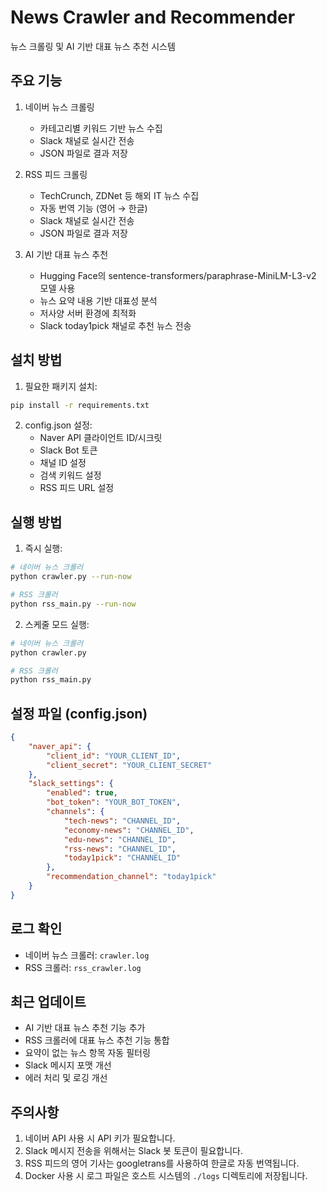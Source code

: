 # News Crawler and Recommender

뉴스 크롤링 및 AI 기반 대표 뉴스 추천 시스템

## 주요 기능

1. 네이버 뉴스 크롤링
   - 카테고리별 키워드 기반 뉴스 수집
   - Slack 채널로 실시간 전송
   - JSON 파일로 결과 저장

2. RSS 피드 크롤링
   - TechCrunch, ZDNet 등 해외 IT 뉴스 수집
   - 자동 번역 기능 (영어 → 한글)
   - Slack 채널로 실시간 전송
   - JSON 파일로 결과 저장

3. AI 기반 대표 뉴스 추천
   - Hugging Face의 sentence-transformers/paraphrase-MiniLM-L3-v2 모델 사용
   - 뉴스 요약 내용 기반 대표성 분석
   - 저사양 서버 환경에 최적화
   - Slack today1pick 채널로 추천 뉴스 전송

## 설치 방법

1. 필요한 패키지 설치:
```bash
pip install -r requirements.txt
```

2. config.json 설정:
   - Naver API 클라이언트 ID/시크릿
   - Slack Bot 토큰
   - 채널 ID 설정
   - 검색 키워드 설정
   - RSS 피드 URL 설정

## 실행 방법

1. 즉시 실행:
```bash
# 네이버 뉴스 크롤러
python crawler.py --run-now

# RSS 크롤러
python rss_main.py --run-now
```

2. 스케줄 모드 실행:
```bash
# 네이버 뉴스 크롤러
python crawler.py

# RSS 크롤러
python rss_main.py
```

## 설정 파일 (config.json)

```json
{
    "naver_api": {
        "client_id": "YOUR_CLIENT_ID",
        "client_secret": "YOUR_CLIENT_SECRET"
    },
    "slack_settings": {
        "enabled": true,
        "bot_token": "YOUR_BOT_TOKEN",
        "channels": {
            "tech-news": "CHANNEL_ID",
            "economy-news": "CHANNEL_ID",
            "edu-news": "CHANNEL_ID",
            "rss-news": "CHANNEL_ID",
            "today1pick": "CHANNEL_ID"
        },
        "recommendation_channel": "today1pick"
    }
}
```

## 로그 확인

- 네이버 뉴스 크롤러: `crawler.log`
- RSS 크롤러: `rss_crawler.log`

## 최근 업데이트

- AI 기반 대표 뉴스 추천 기능 추가
- RSS 크롤러에 대표 뉴스 추천 기능 통합
- 요약이 없는 뉴스 항목 자동 필터링
- Slack 메시지 포맷 개선
- 에러 처리 및 로깅 개선

## 주의사항

1. 네이버 API 사용 시 API 키가 필요합니다.
2. Slack 메시지 전송을 위해서는 Slack 봇 토큰이 필요합니다.
3. RSS 피드의 영어 기사는 googletrans를 사용하여 한글로 자동 번역됩니다.
4. Docker 사용 시 로그 파일은 호스트 시스템의 `./logs` 디렉토리에 저장됩니다. 